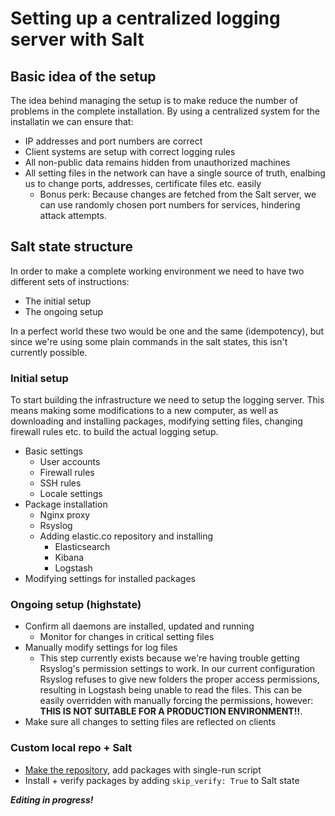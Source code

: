 # Setting up a centralized logging server with Salt
## Basic idea of the setup
The idea behind managing the setup is to make reduce the number of problems in the complete installation. By using a centralized system for the installatin we can ensure that:
* IP addresses and port numbers are correct
* Client systems are setup with correct logging rules
* All non-public data remains hidden from unauthorized machines
* All setting files in the network can have a single source of truth, enalbing us to change ports, addresses, certificate files etc. easily
  * Bonus perk: Because changes are fetched from the Salt server, we can use randomly chosen port numbers for services, hindering attack attempts.

## Salt state structure
In order to make a complete working environment we need to have two different sets of instructions:
* The initial setup
* The ongoing setup

In a perfect world these two would be one and the same (idempotency), but since we're using some plain commands in the salt states, this isn't currently possible.

### Initial setup
To start building the infrastructure we need to setup the logging server. This means making some modifications to a new computer, as well as downloading and installing packages, modifying setting files, changing firewall rules etc. to build the actual logging setup.
* Basic settings
  * User accounts
  * Firewall rules
  * SSH rules
  * Locale settings
* Package installation
  * Nginx proxy
  * Rsyslog
  * Adding elastic.co repository and installing
    * Elasticsearch
    * Kibana
    * Logstash
* Modifying settings for installed packages

### Ongoing setup (highstate)
* Confirm all daemons are installed, updated and running
  * Monitor for changes in critical setting files
* Manually modify settings for log files
  * This step currently exists because we're having trouble getting Rsyslog's permission settings to work. In our current configuration Rsyslog refuses to give new folders the proper access permissions, resulting in Logstash being unable to read the files. This can be easily overridden with manually forcing the permissions, however:  
  **THIS IS NOT SUITABLE FOR A PRODUCTION ENVIRONMENT!!**. 
* Make sure all changes to setting files are reflected on clients

### Custom local repo + Salt
* [Make the repository](https://www.linux.com/learn/create-your-own-local-apt-repository-avoid-dependency-hell), add packages with single-run script 
* Install + verify packages by adding `skip_verify: True` to Salt state

***Editing in progress!***
